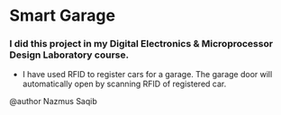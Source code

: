 # Smart Garage

### I did this project in my Digital Electronics & Microprocessor Design Laboratory course.

- I have used RFID to register cars for a garage. The garage door will automatically open by scanning RFID of registered car.

@author Nazmus Saqib
